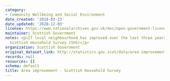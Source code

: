 ```yaml
---
category:
- Community Wellbeing and Social Environment
date_created: '2018-03-23'
date_updated: '2020-12-03'
license: https://www.nationalarchives.gov.uk/doc/open-government-licence/version/3/
maintainer: Scottish Government
notes: <p>If local neighbourhood has improved over the last three years, from the
  Scottish Household Survey (SHS)</p>
organization: Scottish Government
original_dataset_link: http://statistics.gov.scot/data/area-improvement---shs
records: null
resources: []
schema: default
title: Area improvement - Scottish Household Survey
---
```

